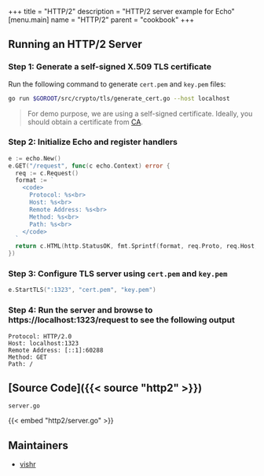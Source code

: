 +++
title = "HTTP/2"
description = "HTTP/2 server example for Echo"
[menu.main]
  name = "HTTP/2"
  parent = "cookbook"
+++

## Running an HTTP/2 Server

### Step 1: Generate a self-signed X.509 TLS certificate 

Run the following command to generate `cert.pem` and `key.pem` files:

```sh
go run $GOROOT/src/crypto/tls/generate_cert.go --host localhost
```

> For demo purpose, we are using a self-signed certificate. Ideally, you should obtain
a certificate from [CA](https://en.wikipedia.org/wiki/Certificate_authority).

### Step 2: Initialize Echo and register handlers

```go
e := echo.New()
e.GET("/request", func(c echo.Context) error {
  req := c.Request()
  format := `
    <code>
      Protocol: %s<br>
      Host: %s<br>
      Remote Address: %s<br>
      Method: %s<br>
      Path: %s<br>
    </code>
  `
  return c.HTML(http.StatusOK, fmt.Sprintf(format, req.Proto, req.Host, req.RemoteAddr, req.Method, req.URL.Path))
})
```

### Step 3: Configure TLS server using `cert.pem` and `key.pem`

```go
e.StartTLS(":1323", "cert.pem", "key.pem")
```

### Step 4: Run the server and browse to https://localhost:1323/request to see the following output

```
Protocol: HTTP/2.0
Host: localhost:1323
Remote Address: [::1]:60288
Method: GET
Path: /
```

## [Source Code]({{< source "http2" >}})

`server.go`

{{< embed "http2/server.go" >}}

## Maintainers

- [vishr](https://github.com/vishr)
